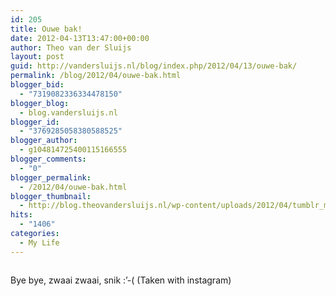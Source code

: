 ```yaml
---
id: 205
title: Ouwe bak!
date: 2012-04-13T13:47:00+00:00
author: Theo van der Sluijs
layout: post
guid: http://vandersluijs.nl/blog/index.php/2012/04/13/ouwe-bak/
permalink: /blog/2012/04/ouwe-bak.html
blogger_bid:
  - "7319082336334478150"
blogger_blog:
  - blog.vandersluijs.nl
blogger_id:
  - "3769285058380588525"
blogger_author:
  - g104814725400115166555
blogger_comments:
  - "0"
blogger_permalink:
  - /2012/04/ouwe-bak.html
blogger_thumbnail:
  - http://blog.theovandersluijs.nl/wp-content/uploads/2012/04/tumblr_m2ezbalzVJ1rpqrb1o1_1280-300x300.jpg
hits:
  - "1406"
categories:
  - My Life
---
```

<div>
  <img alt="" src="https://vandersluijs.nl/wp-content/uploads/2012/04/tumblr_m2ezbalzVJ1rpqrb1o1_1280-300x300.jpg" />
</div>

Bye bye, zwaai zwaai, snik :’-( (Taken with instagram)